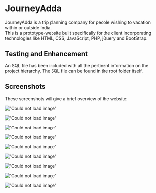 # JourneyAdda
JourneyAdda is a trip planning company for people wishing to vacation within or outside India.  
This is a prototype-website built specifically for the client incorporating technologies like HTML, CSS, JavaScript, PHP, jQuery and BootStrap.

## Testing and Enhancement  
An SQL file has been included with all the pertinent information on the project hierarchy. The SQL file can be found in the root folder itself.

## Screenshots  
These screenshots will give a brief overview of the website:  
   
!['Could not load image'](/Screenshots/1.png)  

!['Could not load image'](/Screenshots/2.png)  

!['Could not load image'](/Screenshots/3.png)  

!['Could not load image'](/Screenshots/4.png)  

!['Could not load image'](/Screenshots/5.png)  

!['Could not load image'](/Screenshots/6.png)  

!['Could not load image'](/Screenshots/7.png)  

!['Could not load image'](/Screenshots/8.png)  

!['Could not load image'](/Screenshots/9.png)  
